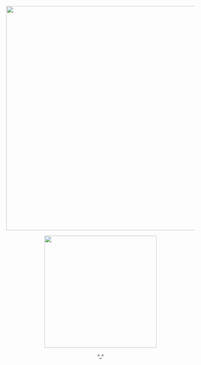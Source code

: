 <p align="center">
  <img src="https://github.com/user-attachments/assets/741d077b-6f57-4f28-88c6-45c93a9929c7"width="600">
</p>

<p align="center">
  <img src="https://github.com/user-attachments/assets/91d38a95-d065-4ccd-8c19-1c328185145b"width="300">
</p>

<p align="center">
  ^_^
</p>


